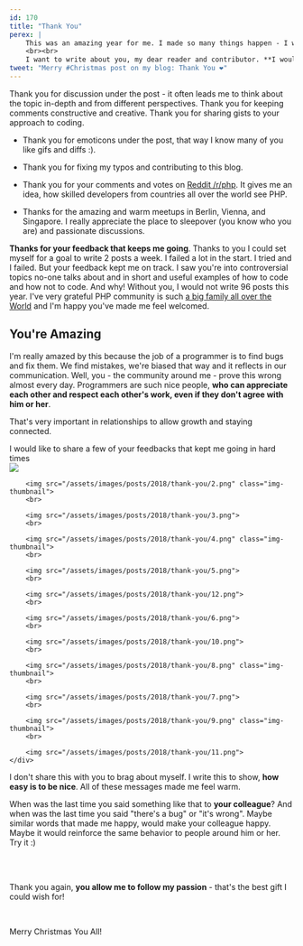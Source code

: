 ```yaml
---
id: 170
title: "Thank You"
perex: |
    This was an amazing year for me. I made so many things happen - I won't write about them since you can see them on [the homepage]() and [my Github](https://github.com/tomasvotruba).
    <br><br>
    I want to write about you, my dear reader and contributor. **I would not make it this far without you in 2018.**
tweet: "Merry #Christmas post on my blog: Thank You ❤️️"
---
```


Thank you for discussion under the post - it often leads me to think about the topic in-depth and from different perspectives. Thank you for keeping comments constructive and creative. Thank you for sharing gists to your approach to coding.

- Thank you for emoticons under the post, that way I know many of you like gifs and diffs :).

- Thank you for fixing my typos and contributing to this blog.

- Thank you for your comments and votes on [Reddit /r/php](https://www.reddit.com/r/PHP). It gives me an idea, how skilled developers from countries all over the world see PHP.

- Thanks for the amazing and warm meetups in Berlin, Vienna, and Singapore. I really appreciate the place to sleepover (you know who you are) and passionate discussions.

**Thanks for your feedback that keeps me going**. Thanks to you I could set myself for a goal to write 2 posts a week. I failed a lot in the start. I tried and I failed. But your feedback kept me on track. I saw you're into controversial topics no-one talks about and in short and useful examples of how to code and how not to code. And why! Without you, I would not write 96 posts this year. I've very grateful PHP community is such [a big family all over the World](https://friendsofphp.org) and I'm happy you've made me feel welcomed.

## You're Amazing

I'm really amazed by this because the job of a programmer is to find bugs and fix them. We find mistakes, we're biased that way and it reflects in our communication. Well, you - the community around me - prove this wrong almost every day. Programmers are such nice people, **who can appreciate each other and respect each other's work, even if they don't agree with him or her**.

That's very important in relationships to allow growth and staying connected.

<div class="card">
    <div class="card-header text-center">
        I would like to share a few of your feedbacks that kept me going in hard times
    </div>
    <div class="card-body text-center">
        <img src="/assets/images/posts/2018/thank-you/1.png">
        <br>

        <img src="/assets/images/posts/2018/thank-you/2.png" class="img-thumbnail">
        <br>

        <img src="/assets/images/posts/2018/thank-you/3.png">
        <br>

        <img src="/assets/images/posts/2018/thank-you/4.png" class="img-thumbnail">
        <br>

        <img src="/assets/images/posts/2018/thank-you/5.png">
        <br>

        <img src="/assets/images/posts/2018/thank-you/12.png">
        <br>

        <img src="/assets/images/posts/2018/thank-you/6.png">
        <br>

        <img src="/assets/images/posts/2018/thank-you/10.png">
        <br>

        <img src="/assets/images/posts/2018/thank-you/8.png" class="img-thumbnail">
        <br>

        <img src="/assets/images/posts/2018/thank-you/7.png">
        <br>

        <img src="/assets/images/posts/2018/thank-you/9.png" class="img-thumbnail">
        <br>

        <img src="/assets/images/posts/2018/thank-you/11.png">
    </div>
</div>

I don't share this with you to brag about myself. I write this to show, **how easy is to be nice**. All of these messages made me feel warm.

When was the last time you said something like that to **your colleague**? And when was the last time you said "there's a bug" or "it's wrong". Maybe similar words that made me happy, would make your colleague happy. Maybe it would reinforce the same behavior to people around him or her. Try it :)

<br><br>

Thank you again, **you allow me to follow my passion** - that's the best gift I could wish for!

<br>

Merry Christmas You All!
